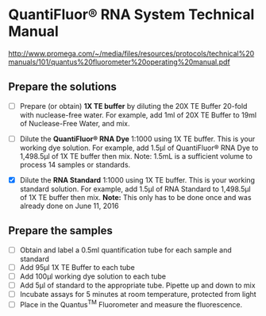 # QuantiFluor® RNA System Technical Manual

http://www.promega.com/~/media/files/resources/protocols/technical%20manuals/101/quantus%20fluorometer%20operating%20manual.pdf

## Prepare the solutions
- [ ] Prepare (or obtain) **1X TE buffer** by diluting the 20X TE Buffer 20-fold with nuclease-free water. For example, add 1ml of 20X TE Buffer to 19ml of Nuclease-Free Water, and mix.
- [ ] Dilute the **QuantiFluor® RNA Dye** 1:1000 using 1X TE buffer. This is your working dye solution. For example, add 1.5μl of QuantiFluor® RNA Dye to 1,498.5μl of 1X TE buffer then mix. Note: 1.5mL is a sufficient volume to process 14 samples or standards.
- [x] Dilute the **RNA Standard** 1:1000 using 1X TE buffer. This is your working standard solution. For example, add 1.5μl of RNA Standard to 1,498.5μl of 1X TE buffer then mix. **Note:** This only has to be done once and was already done on June 11, 2016


## Prepare the samples
- [ ] Obtain and label a 0.5ml quantification tube for each sample and standard
- [ ] Add 95μl 1X TE Buffer to each tube
- [ ] Add 100μl working dye solution to each tube
- [ ] Add 5μl of standard to the appropriate tube. Pipette up and down to mix
- [ ] Incubate assays for 5 minutes at room temperature, protected from light
- [ ] Place in the Quantus<sup>TM</sup> Fluorometer  and measure the fluorescence.